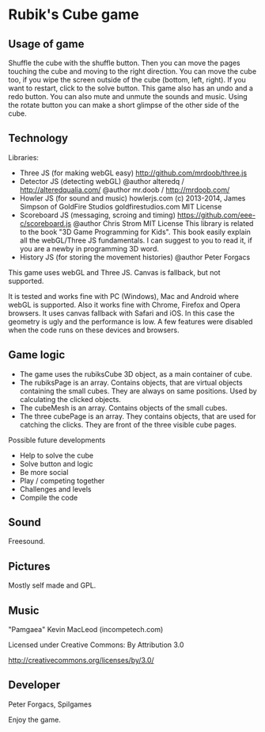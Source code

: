 Rubik's Cube game
==========

Usage of game
-------------
Shuffle the cube with the shuffle button.
Then you can move the pages touching the cube and moving to the right direction.
You can move the cube too, if you wipe the screen outside of the cube (bottom, left, right).
If you want to restart, click to the solve button.
This game also has an undo and a redo button.
You can also mute and unmute the sounds and music.
Using the rotate button you can make a short glimpse of the other side of the cube.

Technology
----------

Libraries:
* Three JS (for making webGL easy)
  http://github.com/mrdoob/three.js
* Detector JS (detecting webGL)
  @author alteredq / http://alteredqualia.com/
  @author mr.doob / http://mrdoob.com/
* Howler JS (for sound and music)
  howlerjs.com
  (c) 2013-2014, James Simpson of GoldFire Studios
  goldfirestudios.com
  MIT License
* Scoreboard JS (messaging, scroing and timing)
  https://github.com/eee-c/scoreboard.js
  @author Chris Strom
  MIT License
  This library is related to the book "3D Game Programming for Kids".
  This book easily explain all the webGL/Three JS fundamentals.
  I can suggest to you to read it, if you are a newby in programming 3D word.
* History JS (for storing the movement histories)
  @author Peter Forgacs

This game uses webGL and Three JS.
Canvas is fallback, but not supported.

It is tested and works fine with PC (Windows), Mac and Android where webGL is supported.
Also it works fine with Chrome, Firefox and Opera browsers.
It uses canvas fallback with Safari and iOS. In this case the geometry is ugly and the performance is low.
  A few features were disabled when the code runs on these devices and browsers.

Game logic
----------
* The game uses the rubiksCube 3D object, as a main container of cube.
* The rubiksPage is an array. Contains objects, that are virtual objects containing the small cubes.
  They are always on same positions. Used by calculating the clicked objects.
* The cubeMesh is an array. Contains objects of the small cubes.
* The three cubePage is an array. They contains objects, that are used for catching the clicks.
  They are front of the three visible cube pages.

Possible future developments
* Help to solve the cube
* Solve button and logic
* Be more social
* Play / competing together
* Challenges and levels
* Compile the code

Sound
-----
Freesound.

Pictures
--------
Mostly self made and GPL.

Music
-----
"Pamgaea" Kevin MacLeod (incompetech.com)

Licensed under Creative Commons: By Attribution 3.0

http://creativecommons.org/licenses/by/3.0/

Developer
---------
Peter Forgacs, Spilgames

Enjoy the game.
